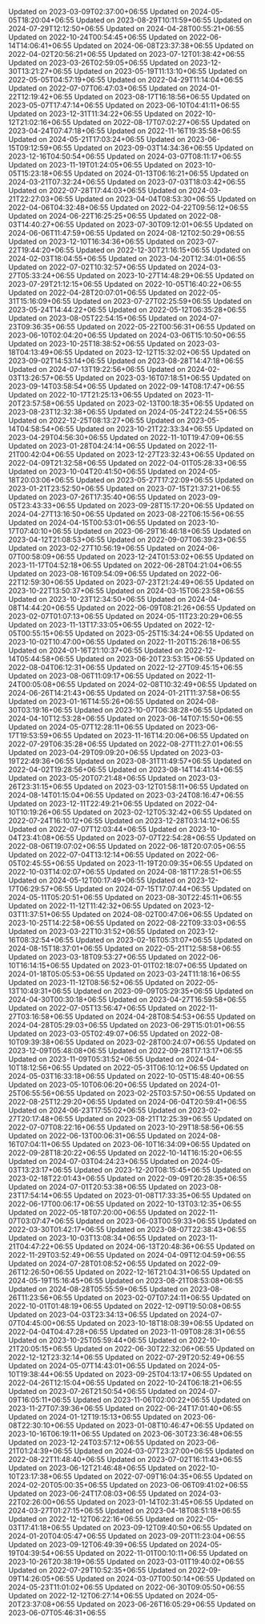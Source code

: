 
Updated on 2023-03-09T02:37:00+06:55
Updated on 2024-05-05T18:20:04+06:55
Updated on 2023-08-29T10:11:59+06:55
Updated on 2024-07-29T12:12:50+06:55
Updated on 2024-04-28T00:55:21+06:55
Updated on 2022-10-24T00:54:45+06:55
Updated on 2022-06-14T14:06:41+06:55
Updated on 2024-06-08T23:37:38+06:55
Updated on 2022-04-02T20:56:21+06:55
Updated on 2023-07-12T01:38:42+06:55
Updated on 2023-03-26T02:59:05+06:55
Updated on 2023-12-30T13:21:27+06:55
Updated on 2023-05-19T11:13:10+06:55
Updated on 2022-05-05T04:57:19+06:55
Updated on 2022-04-29T11:14:04+06:55
Updated on 2022-07-07T06:47:03+06:55
Updated on 2024-01-22T12:19:42+06:55
Updated on 2023-08-17T16:18:56+06:55
Updated on 2023-05-07T17:47:14+06:55
Updated on 2023-06-10T04:41:11+06:55
Updated on 2023-12-31T11:34:22+06:55
Updated on 2022-10-12T21:02:16+06:55
Updated on 2022-08-17T07:02:27+06:55
Updated on 2023-04-24T07:47:18+06:55
Updated on 2022-11-16T19:35:58+06:55
Updated on 2024-05-21T17:03:24+06:55
Updated on 2023-06-15T09:12:59+06:55
Updated on 2023-09-03T14:34:36+06:55
Updated on 2023-12-16T04:50:54+06:55
Updated on 2024-03-07T08:11:17+06:55
Updated on 2023-11-19T01:24:05+06:55
Updated on 2023-10-05T15:23:18+06:55
Updated on 2024-01-13T06:16:21+06:55
Updated on 2024-03-21T07:32:24+06:55
Updated on 2023-07-03T18:03:42+06:55
Updated on 2022-07-28T17:44:03+06:55
Updated on 2024-03-21T22:27:03+06:55
Updated on 2023-04-04T08:53:30+06:55
Updated on 2022-04-06T04:32:48+06:55
Updated on 2022-04-22T09:56:12+06:55
Updated on 2024-06-22T16:25:25+06:55
Updated on 2022-08-03T14:40:27+06:55
Updated on 2023-07-30T09:12:01+06:55
Updated on 2024-06-06T11:47:59+06:55
Updated on 2024-08-12T02:50:29+06:55
Updated on 2023-12-10T16:34:36+06:55
Updated on 2023-07-22T19:44:20+06:55
Updated on 2022-12-30T21:16:15+06:55
Updated on 2024-02-03T18:04:55+06:55
Updated on 2023-04-20T12:34:01+06:55
Updated on 2022-07-02T10:32:57+06:55
Updated on 2024-03-27T05:33:24+06:55
Updated on 2023-10-27T14:48:29+06:55
Updated on 2023-07-29T21:12:15+06:55
Updated on 2022-10-05T16:40:22+06:55
Updated on 2022-04-28T20:07:01+06:55
Updated on 2022-05-31T15:16:09+06:55
Updated on 2023-07-27T02:25:59+06:55
Updated on 2023-05-24T14:44:22+06:55
Updated on 2022-05-12T06:35:28+06:55
Updated on 2023-08-05T22:54:15+06:55
Updated on 2024-07-23T09:36:35+06:55
Updated on 2022-05-22T00:56:31+06:55
Updated on 2023-06-10T02:04:20+06:55
Updated on 2024-03-06T15:10:50+06:55
Updated on 2023-10-25T18:38:52+06:55
Updated on 2023-03-18T04:13:49+06:55
Updated on 2023-12-12T15:32:02+06:55
Updated on 2023-09-02T14:53:14+06:55
Updated on 2023-08-28T14:47:18+06:55
Updated on 2024-07-13T19:22:56+06:55
Updated on 2024-02-03T13:26:57+06:55
Updated on 2023-03-16T07:18:51+06:55
Updated on 2023-09-14T03:58:54+06:55
Updated on 2022-09-14T08:17:47+06:55
Updated on 2022-10-17T21:25:13+06:55
Updated on 2023-11-20T23:57:58+06:55
Updated on 2023-02-13T00:18:35+06:55
Updated on 2023-08-23T12:32:38+06:55
Updated on 2024-05-24T22:24:55+06:55
Updated on 2022-12-25T08:13:27+06:55
Updated on 2023-05-14T04:58:54+06:55
Updated on 2023-10-21T22:33:34+06:55
Updated on 2023-04-29T04:56:30+06:55
Updated on 2022-11-10T19:47:09+06:55
Updated on 2023-01-28T04:24:14+06:55
Updated on 2022-11-21T00:42:04+06:55
Updated on 2023-12-27T23:32:43+06:55
Updated on 2022-04-09T21:32:58+06:55
Updated on 2022-04-01T05:28:33+06:55
Updated on 2023-10-04T20:41:50+06:55
Updated on 2024-05-18T20:03:06+06:55
Updated on 2023-05-27T17:22:09+06:55
Updated on 2023-01-21T23:52:50+06:55
Updated on 2023-07-15T21:37:21+06:55
Updated on 2023-07-26T17:35:40+06:55
Updated on 2023-09-05T23:43:33+06:55
Updated on 2023-09-28T15:17:20+06:55
Updated on 2024-04-27T13:16:50+06:55
Updated on 2023-08-22T06:15:56+06:55
Updated on 2024-04-15T00:53:01+06:55
Updated on 2023-10-17T07:40:10+06:55
Updated on 2023-06-29T16:46:18+06:55
Updated on 2023-04-12T21:08:53+06:55
Updated on 2022-09-07T06:39:23+06:55
Updated on 2023-02-27T10:56:19+06:55
Updated on 2024-06-07T00:58:09+06:55
Updated on 2023-12-24T01:53:02+06:55
Updated on 2023-11-17T04:52:18+06:55
Updated on 2022-06-28T04:21:04+06:55
Updated on 2023-08-16T09:54:09+06:55
Updated on 2022-06-22T12:59:30+06:55
Updated on 2023-07-23T21:24:49+06:55
Updated on 2023-10-22T13:50:37+06:55
Updated on 2024-03-15T06:23:58+06:55
Updated on 2023-10-23T12:34:50+06:55
Updated on 2024-04-08T14:44:20+06:55
Updated on 2022-06-09T08:21:26+06:55
Updated on 2023-02-07T01:07:13+06:55
Updated on 2024-05-11T23:20:29+06:55
Updated on 2023-11-13T17:33:05+06:55
Updated on 2022-12-05T00:55:15+06:55
Updated on 2023-05-25T15:34:24+06:55
Updated on 2023-10-02T10:47:00+06:55
Updated on 2022-11-20T15:26:18+06:55
Updated on 2024-01-16T21:10:37+06:55
Updated on 2022-12-14T05:44:58+06:55
Updated on 2023-06-20T23:53:15+06:55
Updated on 2022-08-04T06:12:31+06:55
Updated on 2022-12-27T09:45:15+06:55
Updated on 2023-08-06T11:09:17+06:55
Updated on 2022-11-24T00:05:08+06:55
Updated on 2024-02-08T10:32:49+06:55
Updated on 2024-06-26T14:21:43+06:55
Updated on 2024-01-21T11:37:58+06:55
Updated on 2023-01-16T14:55:26+06:55
Updated on 2024-08-30T03:19:16+06:55
Updated on 2023-10-07T06:38:28+06:55
Updated on 2024-04-10T12:53:28+06:55
Updated on 2023-06-14T07:15:50+06:55
Updated on 2024-05-07T12:28:11+06:55
Updated on 2023-06-17T19:53:59+06:55
Updated on 2023-11-16T14:20:06+06:55
Updated on 2022-07-29T06:35:28+06:55
Updated on 2022-08-27T11:27:01+06:55
Updated on 2023-04-29T09:09:20+06:55
Updated on 2023-03-19T22:49:36+06:55
Updated on 2023-08-31T11:49:57+06:55
Updated on 2022-04-02T19:28:56+06:55
Updated on 2023-08-14T14:41:14+06:55
Updated on 2023-05-20T07:21:48+06:55
Updated on 2023-03-26T23:31:15+06:55
Updated on 2023-03-12T01:58:11+06:55
Updated on 2024-08-14T01:15:04+06:55
Updated on 2023-03-24T08:16:47+06:55
Updated on 2023-12-11T22:49:21+06:55
Updated on 2022-04-10T10:19:26+06:55
Updated on 2023-02-12T05:32:42+06:55
Updated on 2022-07-24T16:10:12+06:55
Updated on 2023-12-28T03:14:12+06:55
Updated on 2022-07-07T12:03:44+06:55
Updated on 2023-10-04T23:41:08+06:55
Updated on 2023-07-07T22:54:28+06:55
Updated on 2022-08-06T19:07:02+06:55
Updated on 2022-06-18T20:07:05+06:55
Updated on 2022-07-04T13:12:14+06:55
Updated on 2022-06-05T02:45:55+06:55
Updated on 2023-11-19T20:09:35+06:55
Updated on 2022-10-03T14:02:07+06:55
Updated on 2024-08-18T17:28:51+06:55
Updated on 2024-05-12T00:17:49+06:55
Updated on 2023-12-17T06:29:57+06:55
Updated on 2024-07-15T17:07:44+06:55
Updated on 2024-05-11T05:20:51+06:55
Updated on 2023-08-30T22:45:11+06:55
Updated on 2022-11-12T11:42:32+06:55
Updated on 2023-12-03T11:37:51+06:55
Updated on 2024-08-02T00:47:06+06:55
Updated on 2023-10-25T14:22:58+06:55
Updated on 2022-08-22T09:33:03+06:55
Updated on 2023-03-22T10:31:52+06:55
Updated on 2023-12-16T08:32:54+06:55
Updated on 2023-02-16T05:31:07+06:55
Updated on 2024-08-15T18:37:01+06:55
Updated on 2022-05-21T12:58:58+06:55
Updated on 2023-03-18T09:53:27+06:55
Updated on 2022-06-10T16:14:15+06:55
Updated on 2023-01-01T02:18:07+06:55
Updated on 2024-01-18T05:05:53+06:55
Updated on 2023-03-24T11:18:16+06:55
Updated on 2023-11-12T08:56:52+06:55
Updated on 2022-05-13T10:49:31+06:55
Updated on 2023-09-09T05:29:35+06:55
Updated on 2024-04-30T00:30:18+06:55
Updated on 2023-04-27T16:59:58+06:55
Updated on 2022-07-05T13:56:47+06:55
Updated on 2022-11-27T03:16:58+06:55
Updated on 2024-04-28T08:54:53+06:55
Updated on 2024-04-28T05:29:03+06:55
Updated on 2023-06-29T15:01:01+06:55
Updated on 2023-03-05T02:49:07+06:55
Updated on 2022-08-10T09:39:38+06:55
Updated on 2023-02-28T00:24:07+06:55
Updated on 2023-12-09T05:48:08+06:55
Updated on 2022-09-28T17:13:17+06:55
Updated on 2023-11-09T05:31:52+06:55
Updated on 2024-04-10T18:12:56+06:55
Updated on 2022-05-31T06:10:12+06:55
Updated on 2024-05-03T16:33:18+06:55
Updated on 2022-10-05T15:48:40+06:55
Updated on 2023-05-10T06:06:20+06:55
Updated on 2024-01-25T06:55:56+06:55
Updated on 2023-02-25T03:57:50+06:55
Updated on 2022-08-25T12:29:20+06:55
Updated on 2024-06-04T20:59:41+06:55
Updated on 2024-06-23T17:55:02+06:55
Updated on 2023-02-27T20:17:48+06:55
Updated on 2023-08-21T12:25:39+06:55
Updated on 2022-07-07T08:22:16+06:55
Updated on 2023-10-29T18:58:56+06:55
Updated on 2022-06-13T00:06:31+06:55
Updated on 2024-08-16T07:04:11+06:55
Updated on 2023-06-10T16:34:09+06:55
Updated on 2022-09-28T18:20:22+06:55
Updated on 2022-10-14T16:15:20+06:55
Updated on 2024-07-03T04:24:23+06:55
Updated on 2024-05-03T13:23:17+06:55
Updated on 2023-12-20T08:15:45+06:55
Updated on 2023-02-18T22:01:43+06:55
Updated on 2022-09-09T20:28:35+06:55
Updated on 2024-07-01T20:53:38+06:55
Updated on 2023-08-23T17:54:14+06:55
Updated on 2023-01-08T17:33:35+06:55
Updated on 2022-06-17T00:06:17+06:55
Updated on 2022-10-13T03:12:35+06:55
Updated on 2022-05-18T07:20:00+06:55
Updated on 2022-11-07T03:07:47+06:55
Updated on 2023-06-03T00:59:33+06:55
Updated on 2022-03-30T01:42:17+06:55
Updated on 2023-08-07T22:38:43+06:55
Updated on 2023-10-03T13:08:34+06:55
Updated on 2023-11-21T04:47:22+06:55
Updated on 2024-06-13T20:48:36+06:55
Updated on 2022-11-29T03:52:49+06:55
Updated on 2024-04-09T12:04:59+06:55
Updated on 2024-07-28T01:08:52+06:55
Updated on 2022-09-26T12:26:50+06:55
Updated on 2022-12-16T21:04:31+06:55
Updated on 2024-05-19T15:16:45+06:55
Updated on 2023-08-21T08:53:08+06:55
Updated on 2024-08-28T05:55:59+06:55
Updated on 2023-08-26T11:23:56+06:55
Updated on 2023-02-07T07:24:11+06:55
Updated on 2022-10-01T01:48:19+06:55
Updated on 2022-12-09T19:50:08+06:55
Updated on 2023-04-03T23:34:13+06:55
Updated on 2024-07-07T04:45:00+06:55
Updated on 2023-10-18T18:08:39+06:55
Updated on 2022-04-04T04:47:28+06:55
Updated on 2023-11-09T08:28:31+06:55
Updated on 2023-10-25T05:59:44+06:55
Updated on 2022-10-21T20:05:15+06:55
Updated on 2022-06-30T22:32:06+06:55
Updated on 2022-12-12T23:32:14+06:55
Updated on 2022-07-29T20:52:49+06:55
Updated on 2024-05-07T14:43:01+06:55
Updated on 2024-05-10T19:38:44+06:55
Updated on 2023-09-25T04:13:17+06:55
Updated on 2022-04-26T12:15:04+06:55
Updated on 2022-10-24T06:18:21+06:55
Updated on 2023-07-26T21:50:54+06:55
Updated on 2024-07-09T16:05:11+06:55
Updated on 2023-11-06T02:00:22+06:55
Updated on 2023-11-27T07:39:36+06:55
Updated on 2022-06-24T17:01:40+06:55
Updated on 2024-01-12T19:15:13+06:55
Updated on 2023-06-08T22:30:10+06:55
Updated on 2023-01-08T10:46:47+06:55
Updated on 2023-10-16T06:19:11+06:55
Updated on 2023-06-30T23:36:48+06:55
Updated on 2023-12-24T03:57:12+06:55
Updated on 2023-06-21T01:24:39+06:55
Updated on 2024-03-07T23:27:00+06:55
Updated on 2022-08-22T11:48:40+06:55
Updated on 2023-07-02T16:11:43+06:55
Updated on 2023-06-12T21:46:48+06:55
Updated on 2022-10-10T23:17:38+06:55
Updated on 2022-07-09T16:04:35+06:55
Updated on 2024-02-20T05:00:35+06:55
Updated on 2023-06-06T09:41:02+06:55
Updated on 2023-06-24T17:08:03+06:55
Updated on 2024-03-22T02:26:00+06:55
Updated on 2023-01-14T02:31:45+06:55
Updated on 2024-03-27T01:27:15+06:55
Updated on 2023-04-18T08:51:18+06:55
Updated on 2022-12-12T06:22:16+06:55
Updated on 2022-05-03T17:41:18+06:55
Updated on 2023-09-12T09:40:50+06:55
Updated on 2024-01-20T04:05:47+06:55
Updated on 2023-09-20T11:23:04+06:55
Updated on 2023-09-12T06:49:39+06:55
Updated on 2024-05-19T04:39:54+06:55
Updated on 2022-11-01T00:10:11+06:55
Updated on 2023-10-26T20:38:19+06:55
Updated on 2023-03-01T19:40:02+06:55
Updated on 2022-07-29T10:52:35+06:55
Updated on 2022-09-09T14:26:05+06:55
Updated on 2024-03-07T00:50:14+06:55
Updated on 2024-05-23T11:01:02+06:55
Updated on 2022-06-30T09:05:50+06:55
Updated on 2022-12-12T06:27:14+06:55
Updated on 2024-05-20T23:37:08+06:55
Updated on 2023-06-26T16:05:29+06:55
Updated on 2023-06-07T05:46:31+06:55
